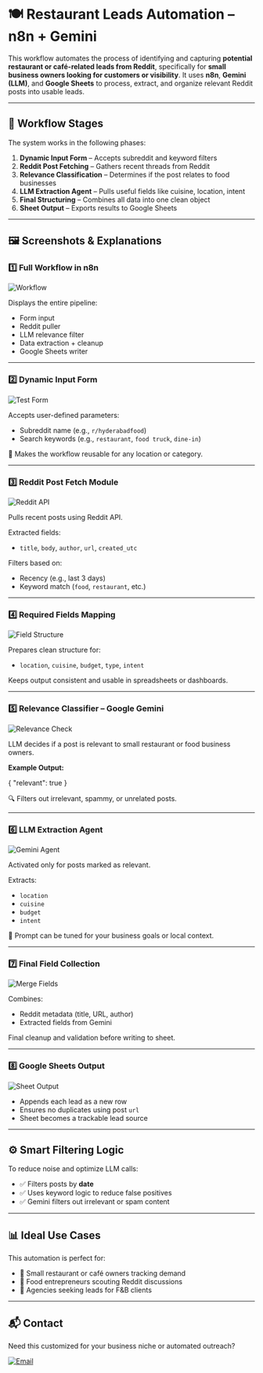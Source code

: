 # 🍽️ Restaurant Leads Automation – n8n + Gemini

This workflow automates the process of identifying and capturing **potential restaurant or café-related leads from Reddit**, specifically for **small business owners looking for customers or visibility**. It uses **n8n**, **Gemini (LLM)**, and **Google Sheets** to process, extract, and organize relevant Reddit posts into usable leads.

---

## 🧩 Workflow Stages

The system works in the following phases:

1. **Dynamic Input Form** – Accepts subreddit and keyword filters  
2. **Reddit Post Fetching** – Gathers recent threads from Reddit  
3. **Relevance Classification** – Determines if the post relates to food businesses  
4. **LLM Extraction Agent** – Pulls useful fields like cuisine, location, intent  
5. **Final Structuring** – Combines all data into one clean object  
6. **Sheet Output** – Exports results to Google Sheets

---

## 🖼️ Screenshots & Explanations

### 1️⃣ Full Workflow in n8n

![Workflow](./screenshots/01-workflow.png)

Displays the entire pipeline:
- Form input  
- Reddit puller  
- LLM relevance filter  
- Data extraction + cleanup  
- Google Sheets writer

---

### 2️⃣ Dynamic Input Form

![Test Form](./screenshots/02-testform.png)

Accepts user-defined parameters:
- Subreddit name (e.g., `r/hyderabadfood`)  
- Search keywords (e.g., `restaurant`, `food truck`, `dine-in`)  

🔁 Makes the workflow reusable for any location or category.

---

### 3️⃣ Reddit Post Fetch Module

![Reddit API](./screenshots/03-reddit.png)

Pulls recent posts using Reddit API.

Extracted fields:
- `title`, `body`, `author`, `url`, `created_utc`

Filters based on:
- Recency (e.g., last 3 days)  
- Keyword match (`food`, `restaurant`, etc.)

---

### 4️⃣ Required Fields Mapping

![Field Structure](./screenshots/04-Required-fields.png)

Prepares clean structure for:
- `location`, `cuisine`, `budget`, `type`, `intent`

Keeps output consistent and usable in spreadsheets or dashboards.

---

### 5️⃣ Relevance Classifier – Google Gemini

![Relevance Check](./screenshots/05-relevance.png)

LLM decides if a post is relevant to small restaurant or food business owners.

**Example Output:**

{
"relevant": true
}

🔍 Filters out irrelevant, spammy, or unrelated posts.

---

### 6️⃣ LLM Extraction Agent

![Gemini Agent](./screenshots/06-agent.png)

Activated only for posts marked as relevant.

Extracts:
- `location`
- `cuisine`
- `budget`
- `intent`

🧠 Prompt can be tuned for your business goals or local context.

---

### 7️⃣ Final Field Collection

![Merge Fields](./screenshots/07-collect-fields.png)

Combines:
- Reddit metadata (title, URL, author)  
- Extracted fields from Gemini  

Final cleanup and validation before writing to sheet.

---

### 8️⃣ Google Sheets Output

![Sheet Output](./screenshots/08-sheet.png)

- Appends each lead as a new row  
- Ensures no duplicates using post `url`  
- Sheet becomes a trackable lead source

---

## ⚙️ Smart Filtering Logic

To reduce noise and optimize LLM calls:
- ✅ Filters posts by **date**
- ✅ Uses keyword logic to reduce false positives
- ✅ Gemini filters out irrelevant or spam content

---

## 📊 Ideal Use Cases

This automation is perfect for:

- 🧁 Small restaurant or café owners tracking demand  
- 🧠 Food entrepreneurs scouting Reddit discussions  
- 📢 Agencies seeking leads for F&B clients

---

## 📬 Contact

Need this customized for your business niche or automated outreach?

[![Email](https://img.shields.io/badge/Email-Contact_Me-red?style=for-the-badge&logo=gmail&logoColor=white)](mailto:purnikparisha@gmail.com)

